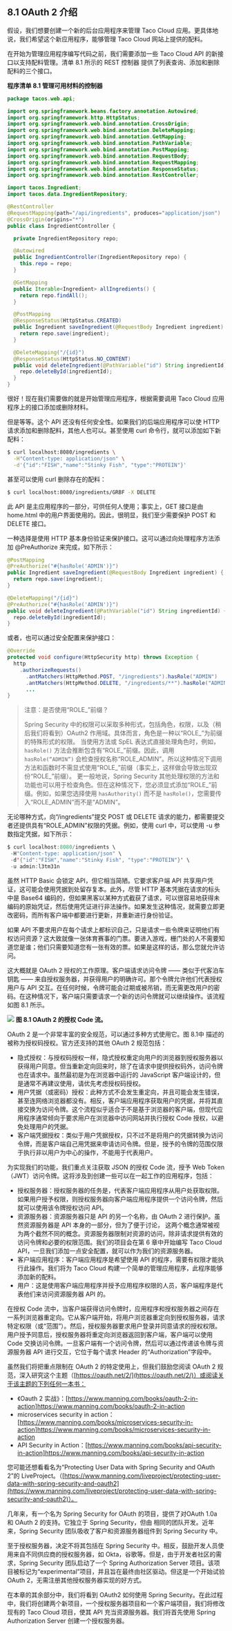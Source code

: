 ## 8.1 OAuth 2 介绍

假设，我们想要创建一个新的后台应用程序来管理 Taco Cloud 应用。更具体地说，我们希望这个新应用程序，能够管理 Taco Cloud 网站上提供的配料。

在开始为管理应用程序编写代码之前，我们需要添加一些 Taco Cloud API 的新接口以支持配料管理。清单 8.1 所示的 REST 控制器
提供了列表查询、添加和删除配料的三个接口。

**程序清单 8.1 管理可用材料的控制器**

```java
package tacos.web.api;

import org.springframework.beans.factory.annotation.Autowired;
import org.springframework.http.HttpStatus;
import org.springframework.web.bind.annotation.CrossOrigin;
import org.springframework.web.bind.annotation.DeleteMapping;
import org.springframework.web.bind.annotation.GetMapping;
import org.springframework.web.bind.annotation.PathVariable;
import org.springframework.web.bind.annotation.PostMapping;
import org.springframework.web.bind.annotation.RequestBody;
import org.springframework.web.bind.annotation.RequestMapping;
import org.springframework.web.bind.annotation.ResponseStatus;
import org.springframework.web.bind.annotation.RestController;

import tacos.Ingredient;
import tacos.data.IngredientRepository;

@RestController
@RequestMapping(path="/api/ingredients", produces="application/json")
@CrossOrigin(origins="*")
public class IngredientController {

  private IngredientRepository repo;

  @Autowired
  public IngredientController(IngredientRepository repo) {
    this.repo = repo;
  }

  @GetMapping
  public Iterable<Ingredient> allIngredients() {
    return repo.findAll();
  }

  @PostMapping
  @ResponseStatus(HttpStatus.CREATED)
  public Ingredient saveIngredient(@RequestBody Ingredient ingredient) {
    return repo.save(ingredient);
  }

  @DeleteMapping("/{id}")
  @ResponseStatus(HttpStatus.NO_CONTENT)
  public void deleteIngredient(@PathVariable("id") String ingredientId) {
    repo.deleteById(ingredientId);
  }
}
```

很好！现在我们需要做的就是开始管理应用程序，根据需要调用 Taco Cloud 应用程序上的接口添加或删除材料。

但是等等。这个 API 还没有任何安全性。如果我们的后端应用程序可以使 HTTP 请求添加和删除配料，其他人也可以。甚至使用 curl 命令行，就可以添加如下新配料：

```bash
$ curl localhost:8080/ingredients \
  -H"Content-type: application/json" \
  -d'{"id":"FISH","name":"Stinky Fish", "type":"PROTEIN"}'
```

甚至可以使用 curl 删除存在的配料：

```bash
$ curl localhost:8080/ingredients/GRBF -X DELETE
```

此 API 是主应用程序的一部分，可供任何人使用；事实上，GET 接口是由 home.html 中的用户界面使用的。因此，很明显，我们至少需要保护 POST 和 DELETE 接口。

一种选择是使用 HTTP 基本身份验证来保护接口。这可以通过向处理程序方法添加 @PreAuthorize 来完成，如下所示：

```java
@PostMapping
@PreAuthorize("#{hasRole('ADMIN')}")
public Ingredient saveIngredient(@RequestBody Ingredient ingredient) {
  return repo.save(ingredient);
}

@DeleteMapping("/{id}")
@PreAuthorize("#{hasRole('ADMIN')}")
public void deleteIngredient(@PathVariable("id") String ingredientId) {
  repo.deleteById(ingredientId);
}
```

或者，也可以通过安全配置来保护接口：

```java
@Override
protected void configure(HttpSecurity http) throws Exception {
  http
    .authorizeRequests()
      .antMatchers(HttpMethod.POST, "/ingredients").hasRole("ADMIN")
      .antMatchers(HttpMethod.DELETE, "/ingredients/**").hasRole("ADMIN")
      ...
}
```

>注意：是否使用“ROLE_”前缀？
>
>Spring Security 中的权限可以采取多种形式，包括角色，权限，以及（稍后我们将看到）OAuth2 作用域。具体而言，角色是一种以“ROLE_”为前缀的特殊形式的权限。
>当使用方法或 SpEL 表达式直接处理角色时，例如，`hasRole()` 方法会推断包含有“ROLE_”前缀。因此，调用 `hasRole(“ADMIN”)` 会检查授权名称“ROLE_ADMIN”。所以这种情况下调用方法和函数时不需显式使用“ROLE_”前缀（事实上，这样做会导致出现双份“ROLE_”前缀）。
>更一般地说，Spring Security 其他处理权限的方法和功能也可以用于检查角色。但在这种情况下，您必须显式添加“ROLE_”前缀。例如，如果您选择使用 `hasAuthority()` 而不是 `hasRole()`，您需要传入“ROLE_ADMIN”而不是“ADMIN”。

无论哪种方式，向“/ingredients”提交 POST 或 DELETE 请求的能力，都需要提交者还提供具有“ROLE_ADMIN”权限的凭据。例如，使用
 curl 中，可以使用 -u 参数指定凭据，如下所示：

 ```java
$ curl localhost:8080/ingredients \
  -H"Content-type: application/json" \
  -d'{"id":"FISH","name":"Stinky Fish", "type":"PROTEIN"}' \
  -u admin:l3tm31n
 ```

虽然 HTTP Basic 会锁定 API，但它相当简陋。它要求客户端 API 共享用户凭证，这可能会使用凭据到处留存复本。此外，尽管 HTTP 基本凭据在请求的标头中是 Base64 编码的，但如果黑客以某种方式截获了请求，可以很容易地获得未编码的原始凭证，然后使用凭证进行非法操作。如果发生这种情况，就需要立即更改密码，而所有客户端中都要进行更新，并重新进行身份验证。

如果 API 不要求用户在每个请求上都标识自己，只是请求一些令牌来证明他们有权访问资源？这大致就像一张体育赛事的门票。要进入游戏，栅门处的人不需要知道您是谁；他们只需要知道您有一张有效的票。如果是这样的话，那么您就允许访问。

这大概就是 OAuth 2 授权的工作原理。客户端请求访问令牌 —— 类似于代客泊车钥匙 —— 来自授权服务器，并获得用户的明确许可。那个令牌允许他们代表授权用户与 API 交互。在任何时候，令牌可能会过期或被吊销，而无需更改用户的密码。在这种情况下，客户端只需要请求一个新的访问令牌就可以继续操作。该流程如图 8.1 所示。

![](../assets/8.1.png)
**图 8.1 OAuth 2 的授权 Code 流。** <br/>

OAuth 2 是一个非常丰富的安全规范，可以通过多种方式使用它。图 8.1中 描述的被称为授权码授权。官方还支持的其他 OAuth 2 规范包括：

* 隐式授权：与授权码授权一样，隐式授权重定向用户的浏览器到授权服务器以获得用户同意。但当重新定向回来时，除了在请求中提供授权码外，访问令牌也在请求中。虽然最初是为在浏览器中运行的 JavaScript 客户端设计的，但是通常不再建议使用，请优先考虑授权码授权。
* 用户凭据（或密码）授权：此种方式不会发生重定向，并且可能会发生错误，甚至连网络浏览器都没有。相反，客户端应用程序获取用户的凭据，并将其直接交换为访问令牌。这个流程似乎适合于不是基于浏览器的客户端，但现代应用程序通常倾向于要求用户在浏览器中访问网站并执行授权 Code 授权，以避免处理用户的凭据。
* 客户端凭据授权：类似于用户凭据授权，只不过不是将用户的凭据转换为访问令牌，而是客户端自己用凭据来申请访问令牌。但是，授予的令牌的范围仅限于执行非以用户为中心的操作，不能用于代表用户。

为实现我们的功能，我们重点关注获取 JSON 的授权 Code 流，授予 Web Token（JWT）访问令牌。这将涉及到创建一些可以在一起工作的应用程序，包括：

* 授权服务器：授权服务器的任务是，代表客户端应用程序从用户处获取权限。如果用户授予权限，则授权服务器向客户端应用程序提供一个访问令牌，然后就可以使用该令牌授权访问 API。
* 资源服务器：资源服务器只是 API 的另一个名称，由 OAuth 2 进行保护。虽然资源服务器是 API 本身的一部分，但为了便于讨论，
这两个概念通常被视为两个截然不同的概念。资源服务器限制对资源的访问，除非请求提供有效的访问令牌和必要的权限范围。我们的项目会在第 6 章中开始编写 Taco Cloud API，一旦我们添加一点安全配置，就可以作为我们的资源服务器。
* 客户端应用程序：客户端应用程序是希望使用 API 的程序，需要有权限才能执行此操作。我们将为 Taco Cloud 构建一个简单的管理应用程序，此程序能够添加新的配料。
* 用户：这是使用客户端应用程序并授予应用程序权限的人员，客户端程序是代表他们来访问资源服务器 API 的。

在授权 Code 流中，当客户端获得访问令牌时，应用程序和授权服务器之间存在一系列浏览器重定向。它从客户端开始，将用户浏览器重定向到授权服务器，请求特定权限（或“范围”）。然后，授权服务器要求用户登录并同意请求的授权权限。用户授予同意后，授权服务器将重定向浏览器返回到客户端，客户端可以使用 Code 交换访问令牌。一旦客户端有一个访问令牌，然后可以通过传递该令牌与资源服务器 API 进行交互，它位于每个请求 Header 的“Authorization”字段中。

虽然我们将把重点限制在 OAuth 2 的特定使用上，但我们鼓励您阅读 OAuth 2 规范，深入研究这个主题（[https://oauth.net/2/](https://oauth.net/2/)）或阅读关于该主题的下列任何一本书：

* 《Oauth 2 实战》：[https://www.manning.com/books/oauth-2-in-action]https://www.manning.com/books/oauth-2-in-action
* microservices security in action：[https://www.manning.com/books/microservices-security-in-action]https://www.manning.com/books/microservices-security-in-action
* API Security in Action：[https://www.manning.com/books/api-security-in-action]https://www.manning.com/books/api-security-in-action

您可能还想看看名为“Protecting User Data with Spring Security and OAuth 2”的 LiveProject。（[https://www.manning.com/liveproject/protecting-user-data-with-spring-security-and-oauth2](https://www.manning.com/liveproject/protecting-user-data-with-spring-security-and-oauth2)）。

几年来，有一个名为 Spring Security for OAuth 的项目，提供了对OAuth 1.0a 和 OAuth 2 的支持。它独立于 Spring Security，但由
相同的团队开发。近年来，Spring  Security 团队吸收了客户和资源服务器组件到 Spring Security 中。

至于授权服务器，决定不将其包括在 Spring Security 中。相反，鼓励开发人员使用来自不同供应商的授权服务器，如 Okta，谷歌等。但是，由于开发者社区的需求，Spring Security 团队启动了一个 Spring Authorization Server 项目。该项目被标记为“experimental”项目，并且旨在最终由社区驱动。但这是一个开始试验 OAuth 2，无需注册其他授权服务器实现的好方式。

在本章的其余部分中，我们将看到 OAuth2 如何使用 Spring Security。在此过程中，我们将创建两个新项目，一个授权服务器项目和一个客户端项目，我们将修改现有的 Taco Cloud 项目，使其 API 充当资源服务器。我们将首先使用 Spring Authorization
Server 创建一个授权服务器。
